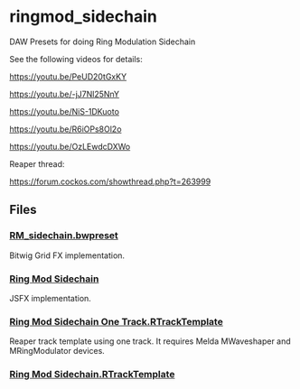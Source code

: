 # ringmod_sidechain
DAW Presets for doing Ring Modulation Sidechain

See the following videos for details:

https://youtu.be/PeUD20tGxKY

https://youtu.be/-jJ7Nl25NnY

https://youtu.be/NiS-1DKuoto

https://youtu.be/R6iOPs8Ol2o

https://youtu.be/OzLEwdcDXWo

Reaper thread:

https://forum.cockos.com/showthread.php?t=263999

## Files

### [RM_sidechain.bwpreset](RM_sidechain.bwpreset)

Bitwig Grid FX implementation.

### [Ring Mod Sidechain](Ring%20Mod%20Sidechain)

JSFX implementation.

### [Ring Mod Sidechain One Track.RTrackTemplate](Ring%20Mod%20Sidechain%20One%20Track.RTrackTemplate)

Reaper track template using one track. It requires Melda MWaveshaper and MRingModulator devices.

### [Ring Mod Sidechain.RTrackTemplate](Ring%20Mod%20Sidechain.RTrackTemplate)

Reaper track template using multiple tracks in a folder. It requires Melda MWaveshaper and MRingModulator devices.

### [example project.zip](example%20project.zip)

Example Reaper project using the JSFX implementation. It shows the track routing needed. WARNING: LOWER YOUR VOLUME.
